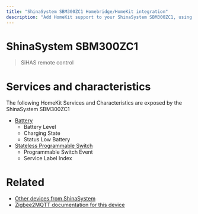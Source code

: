 ```yaml
---
title: "ShinaSystem SBM300ZC1 Homebridge/HomeKit integration"
description: "Add HomeKit support to your ShinaSystem SBM300ZC1, using Homebridge, Zigbee2MQTT and homebridge-z2m."
---
```

<!---
This file has been GENERATED using src/docgen/docgen.ts
DO NOT EDIT THIS FILE MANUALLY!
-->
# ShinaSystem SBM300ZC1
> SiHAS remote control


# Services and characteristics
The following HomeKit Services and Characteristics are exposed by
the ShinaSystem SBM300ZC1

* [Battery](../../battery.md)
  * Battery Level
  * Charging State
  * Status Low Battery
* [Stateless Programmable Switch](../../action.md)
  * Programmable Switch Event
  * Service Label Index


# Related
* [Other devices from ShinaSystem](../index.md#shinasystem)
* [Zigbee2MQTT documentation for this device](https://www.zigbee2mqtt.io/devices/SBM300ZC1.html)